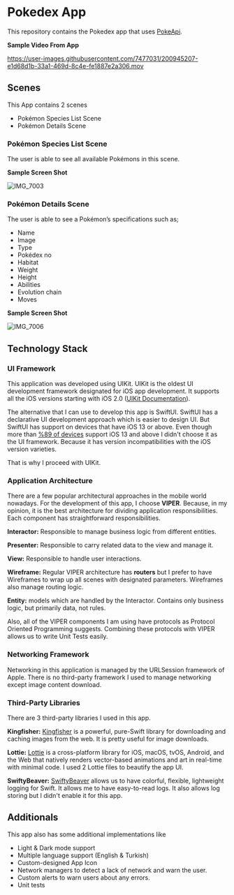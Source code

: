 # Pokedex App

This repository contains the Pokedex app that uses [PokeApi](https://pokeapi.co). 

**Sample Video From App**

https://user-images.githubusercontent.com/7477031/200945207-e1d68d1b-33a1-469d-8c4e-fe1887e2a306.mov




## Scenes
This App contains 2 scenes

- Pokémon Species List Scene
- Pokémon Details Scene

### Pokémon Species List Scene
The user is able to see all available Pokémons in this scene.

**Sample Screen Shot**

![IMG_7003](https://user-images.githubusercontent.com/7477031/200943974-6338ea9e-cf44-4e4d-8b7e-b21da6325fe8.PNG)


### Pokémon Details Scene
The user is able to see a Pokémon’s specifications such as;

- Name
- Image
- Type 
- Pokédex no
- Habitat
- Weight
- Height
- Abilities 
- Evolution chain
- Moves

**Sample Screen Shot**

![IMG_7006](https://user-images.githubusercontent.com/7477031/200944873-bfd40079-9b81-43b7-ad52-1b11d1a7697b.PNG)


## Technology Stack

### UI Framework
This application was developed using UIKit. UIKit is the oldest UI development framework designated for iOS app development. It supports all the iOS versions starting with iOS 2.0 ([UIKit Documentation](https://developer.apple.com/documentation/uikit)).

The alternative that I can use to develop this app is SwiftUI. SwiftUI has a declarative UI development approach which is easier to design UI. But SwiftUI has support on devices that have iOS 13 or above. Even though more than [%89 of devices](https://developer.apple.com/support/app-store/) support iOS 13 and above I didn't choose it as the UI framework. Because it has version incompatibilities with the iOS version varieties. 

That is why I proceed with UIKit. 

### Application Architecture

There are a few popular architectural approaches in the mobile world nowadays. For the development of this app, I choose **VIPER**. Because, in my opinion, it is the best architecture for dividing application responsibilities. Each component has straightforward responsibilities.

**Interactor:** Responsible to manage business logic from different entities.

**Presenter:** Responsible to carry related data to the view and manage it.

**View:** Responsible to handle user interactions.

**Wireframe:** Regular VIPER architecture has **routers** but I prefer to have Wireframes to wrap up all scenes with designated parameters. Wireframes also manage routing logic. 

**Entity:** models which are handled by the Interactor. Contains only business logic, but primarily data, not rules.


Also, all of the VIPER components I am using have protocols as Protocol Oriented Programming suggests. Combining these protocols with VIPER allows us to write Unit Tests easily. 

### Networking Framework

Networking in this application is managed by the URLSession framework of Apple. There is no third-party framework I used to manage networking except image content download.

### Third-Party Libraries

There are 3 third-party libraries I used in this app.

**Kingfisher:** [Kingfisher](https://github.com/onevcat/Kingfisher) is a powerful, pure-Swift library for downloading and caching images from the web. It is pretty useful for image downloads.

**Lottie:** [Lottie](https://github.com/airbnb/lottie-ios) is a cross-platform library for iOS, macOS, tvOS, Android, and the Web that natively renders vector-based animations and art in real-time with minimal code. I used 2 Lottie files to beautify the app UI.

**SwiftyBeaver:** [SwiftyBeaver](https://github.com/SwiftyBeaver/SwiftyBeaver) allows us to have colorful, flexible, lightweight logging for Swift. It allows me to have easy-to-read logs. It also allows log storing but I didn't enable it for this app.


## Additionals


This app also has some additional implementations like


- Light & Dark mode support 
- Multiple language support (English & Turkish)
- Custom-designed App Icon
- Network managers to detect a lack of network and warn the user.
- Custom alerts to warn users about any errors.
- Unit tests
